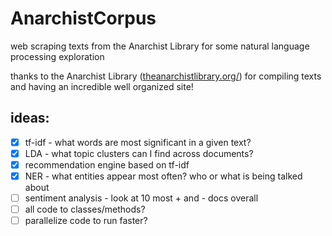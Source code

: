 # AnarchistCorpus

web scraping texts from the Anarchist Library for some natural language processing exploration

thanks to the Anarchist Library ([theanarchistlibrary.org/](https://theanarchistlibrary.org/special/index)) for compiling texts and having an incredible well organized site!

## ideas:

- [x] tf-idf - what words are most significant in a given text?
- [x] LDA - what topic clusters can I find across documents?
- [x] recommendation engine based on tf-idf
- [x] NER - what entities appear most often? who or what is being talked about
- [ ] sentiment analysis - look at 10 most + and - docs overall
- [ ] all code to classes/methods?
- [ ] parallelize code to run faster?
